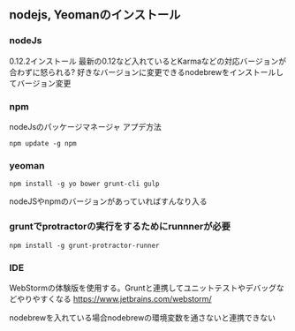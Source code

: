 ## nodejs, Yeomanのインストール

### nodeJs

0.12.2インストール
最新の0.12など入れているとKarmaなどの対応バージョンが合わずに怒られる?
好きなバージョンに変更できるnodebrewをインストールしてバージョン変更


### npm

nodeJsのパッケージマネージャ
アプデ方法

    npm update -g npm

### yeoman

    npm install -g yo bower grunt-cli gulp

nodeJSやnpmのバージョンがあっていればすんなり入る

### gruntでprotractorの実行をするためにrunnnerが必要

    npm install -g grunt-protractor-runner
  
### IDE

WebStormの体験版を使用する。Gruntと連携してユニットテストやデバッグなどやりやすくなる
https://www.jetbrains.com/webstorm/

nodebrewを入れている場合nodebrewの環境変数を通さないと連携できない
